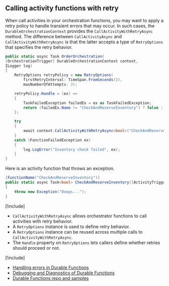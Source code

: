 ## Calling activity functions with retry
When call activities in your orchestration functions, you may want to apply a retry policy to handle transient errors that may occur. In such cases, the `DurableOrchestrationContext` provides the `CallActivityWithRetryAsync` method. The difference between `CallActivityAsync` and `CallActivityWithRetryAsync` is that the latter accepts a type of `RetryOptions` that specifies the retry behavior.

```csharp
public static async Task OrderOrchestration(
[OrchestrationTrigger] DurableOrchestrationContext context,
ILogger log)
{
    RetryOptions retryPolicy = new RetryOptions(
        firstRetryInterval: TimeSpan.FromSeconds(3),
        maxNumberOfAttempts: 3);

    retryPolicy.Handle = (ex) =>
    {
        TaskFailedException failedEx = ex as TaskFailedException;
        return (failedEx.Name != "CheckAndReserveInventory") ? false : true;
    };

    try
    {
        await context.CallActivityWithRetryAsync<bool>("CheckAndReserveInventory", retryPolicy, null);
    }
    catch (FunctionFailedException ex)
    {
        log.LogError("Inventory check failed", ex);
    }
}
```

Here is an activity function that throws an exception.
```csharp
[FunctionName("CheckAndReserveInventory")]
public static async Task<bool> CheckAndReserveInventory([ActivityTrigger] DurableActivityContext context)
{
    throw new Exception("Ooops...");
}
```

[!include[](../includes/takeaways-heading.md)]
* `CallActivityWithRetryAsync` allows orchestrator functions to call activities with retry behavior.
* A `RetryOptions` instance is used to define retry behavior.
* A `RetryOptions` instance can be reused across multiple calls to `CallActivityWithRetryAsync`.
* The `Handle` property on `RetryOptions` lets callers define whether retries should proceed or not.

[!include[](../includes/read-more-heading.md)]
* [Handling errors in Durable Functions](https://docs.microsoft.com/en-us/azure/azure-functions/durable-functions-error-handling)
* [Debugging and Diagnostics of Durable Functions](https://channel9.msdn.com/Shows/On-NET/Debugging-and-Diagnostics-of-Durable-Functions?WT.mc_id=functions-recipes-docs-cephilli)
* [Durable Functions repo and samples](https://github.com/Azure/azure-functions-durable-extension)
